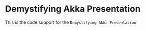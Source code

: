 # Demystifying Akka Presentation #

This is the code support for the `Demystifying Akka Presentation`



